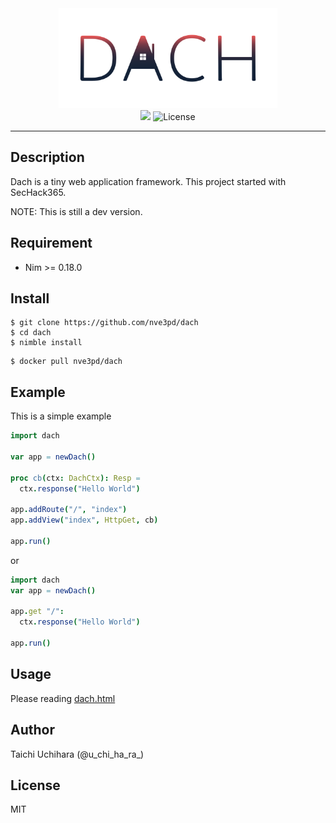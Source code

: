 <div align="center">
  <img src="img/logo.svg" width=350>
</div>

<div align="center">
  <img src="https://travis-ci.com/nve3pd/Dach.svg?branch=master">
  <img src="https://img.shields.io/github/license/MasoniteFramework/core.svg" alt="License"> 
</div>

---

## Description
Dach is a tiny web application framework. This project started with SecHack365.  

NOTE: This is still a dev version. 

## Requirement

- Nim >= 0.18.0

## Install

```
$ git clone https://github.com/nve3pd/dach
$ cd dach
$ nimble install
```

```
$ docker pull nve3pd/dach
```

## Example

This is a simple example

```nim
import dach

var app = newDach()

proc cb(ctx: DachCtx): Resp =
  ctx.response("Hello World")

app.addRoute("/", "index")
app.addView("index", HttpGet, cb)

app.run()
```

or 

```nim
import dach
var app = newDach()
      
app.get "/":
  ctx.response("Hello World")
      
app.run()
```

## Usage
Please reading [dach.html](https://nve3pd.github.io/Dach/doc/dach.html)

## Author
Taichi Uchihara (@u\_chi\_ha\_ra\_)

## License
MIT

